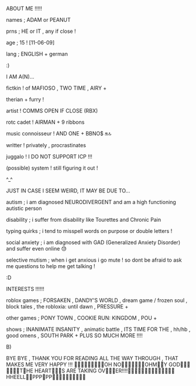 ABOUT ME !!!!!

names ; ADAM or PEANUT

prns ; HE or IT , any if close !

age ; 15 ! [11-06-09]

lang ; ENGLISH + german


:)


I AM A(N)...

fictkin ! of MAFIOSO , TWO TIME , AIRY +

therian + furry !

artist ! COMMS OPEN IF CLOSE (RBX)

rotc cadet ! AIRMAN + 9 ribbons

music connoisseur ! AND ONE + BBNO$ 🔛🔝

writter ! privately , procrastinates

juggalo ! I DO NOT SUPPORT ICP !!!

(possible) system ! still figuring it out !


^_^


JUST IN CASE I SEEM WEIRD, IT MAY BE DUE TO... 

autism ; i am diagnosed NEURODIVERGENT and am a high functioning autistic person

disability ; i suffer from disability like Tourettes and Chronic Pain

typing quirks ; i tend to misspell words on purpose or double letters !

social anxiety ; i am diagnosed with GAD (Generalized Anxiety Disorder) and suffer even online 😓

selective mutism ; when i get anxious i go mute ! so dont be afraid to ask me questions to help me get talking !


:D


INTERESTS !!!!!!

roblox games ; FORSAKEN , DANDY'S WORLD , dream game / frozen soul , block tales , the robloxia: until dawn , PRESSURE +

other games ; PONY TOWN , COOKIE RUN: KINGDOM , POU +

shows ; INANIMATE INSANITY , animatic battle , ITS TIME FOR THE , hh/hb , good omens , SOUTH PARK +
PLUS SO MUCH MORE !!!!


B)


BYE BYE , THANK YOU FOR READING ALL THE WAY THROUGH , THAT MAKES ME VERY HAPPY !!! 🩷🩷🩷🩷🩷🩷🩷🩷🩷OH NO🩷🩷🩷🩷🩷🩷🩷OHM🩷🩷Y GOD🩷🩷🩷🩷🩷🩷🩷T🩷HE HEART🩷🩷🩷S ARE TAKING OV🩷🩷🩷ER!!!!🩷🩷🩷🩷🩷🩷🩷🩷🩷🩷🩷🩷🩷🩷HHEELL🩷🩷PPP🩷PP🩷🩷🩷🩷🩷🩷🩷🩷🩷🩷
